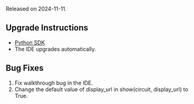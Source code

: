 Released on 2024-11-11.

## Upgrade Instructions

-   [Python SDK](../classiq_101/registration_installations.md/#platform-version-updates)
-   The IDE upgrades automatically.

## Bug Fixes

1. Fix walkthrough bug in the IDE.
2. Change the default value of display_url in show(circuit, display_url) to True.
